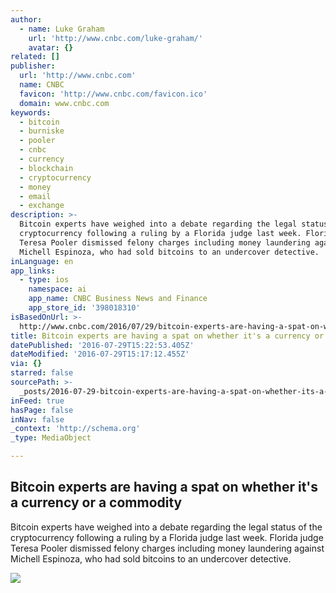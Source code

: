 ```yaml
---
author:
  - name: Luke Graham
    url: 'http://www.cnbc.com/luke-graham/'
    avatar: {}
related: []
publisher:
  url: 'http://www.cnbc.com'
  name: CNBC
  favicon: 'http://www.cnbc.com/favicon.ico'
  domain: www.cnbc.com
keywords:
  - bitcoin
  - burniske
  - pooler
  - cnbc
  - currency
  - blockchain
  - cryptocurrency
  - money
  - email
  - exchange
description: >-
  Bitcoin experts have weighed into a debate regarding the legal status of the
  cryptocurrency following a ruling by a Florida judge last week. Florida judge
  Teresa Pooler dismissed felony charges including money laundering against
  Michell Espinoza, who had sold bitcoins to an undercover detective.
inLanguage: en
app_links:
  - type: ios
    namespace: ai
    app_name: CNBC Business News and Finance
    app_store_id: '398018310'
isBasedOnUrl: >-
  http://www.cnbc.com/2016/07/29/bitcoin-experts-are-having-a-spat-on-whether-its-a-currency-or-a-commodity.html
title: Bitcoin experts are having a spat on whether it's a currency or a commodity
datePublished: '2016-07-29T15:22:53.405Z'
dateModified: '2016-07-29T15:17:12.455Z'
via: {}
starred: false
sourcePath: >-
  _posts/2016-07-29-bitcoin-experts-are-having-a-spat-on-whether-its-a-currency.md
inFeed: true
hasPage: false
inNav: false
_context: 'http://schema.org'
_type: MediaObject

---
```

<article style=""><h1>Bitcoin experts are having a spat on whether it's a currency or a commodity</h1><p>Bitcoin experts have weighed into a debate regarding the legal status of the cryptocurrency following a ruling by a Florida judge last week. Florida judge Teresa Pooler dismissed felony charges including money laundering against Michell Espinoza, who had sold bitcoins to an undercover detective.</p><img src="http://fm.cnbc.com/applications/cnbc.com/resources/img/editorial/2016/06/17/103725183-GettyImages-507405816.1910x1000.jpg" /></article>
